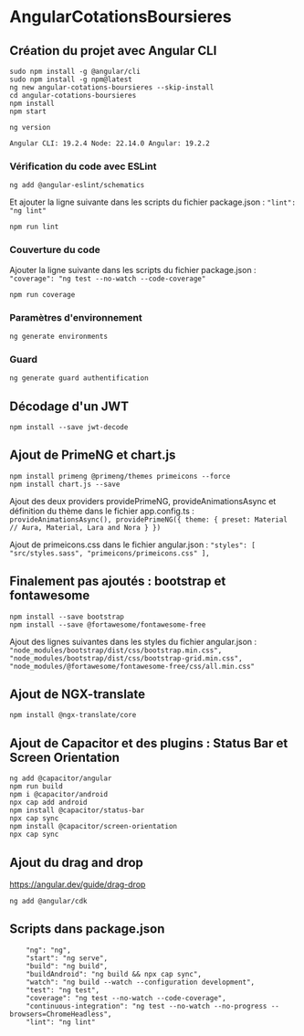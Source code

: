 # AngularCotationsBoursieres

## Création du projet avec Angular CLI
```
sudo npm install -g @angular/cli
sudo npm install -g npm@latest
ng new angular-cotations-boursieres --skip-install
cd angular-cotations-boursieres
npm install
npm start
```

```
ng version
```

`
Angular CLI: 19.2.4
Node: 22.14.0
Angular: 19.2.2
`

### Vérification du code avec ESLint
```
ng add @angular-eslint/schematics
```

Et ajouter la ligne suivante dans les scripts du fichier package.json :
`
"lint": "ng lint"
`

```
npm run lint
```

### Couverture du code
Ajouter la ligne suivante dans les scripts du fichier package.json :
`
"coverage": "ng test --no-watch --code-coverage"
`

```
npm run coverage
```

### Paramètres d'environnement
```
ng generate environments
```

### Guard
```
ng generate guard authentification
```

## Décodage d'un JWT
```
npm install --save jwt-decode
```

## Ajout de PrimeNG et chart.js
```
npm install primeng @primeng/themes primeicons --force
npm install chart.js --save
```

Ajout des deux providers providePrimeNG, provideAnimationsAsync et définition du thème dans le fichier app.config.ts :
`
    provideAnimationsAsync(),
    providePrimeNG({
      theme: {
        preset: Material // Aura, Material, Lara and Nora
      }
    })
`

Ajout de primeicons.css dans le fichier angular.json :
`
            "styles": [
              "src/styles.sass",
              "primeicons/primeicons.css"
            ],
`

## Finalement pas ajoutés : bootstrap et fontawesome
```
npm install --save bootstrap
npm install --save @fortawesome/fontawesome-free
```

Ajout des lignes suivantes dans les styles du fichier angular.json :
`
"node_modules/bootstrap/dist/css/bootstrap.min.css",
"node_modules/bootstrap/dist/css/bootstrap-grid.min.css",
"node_modules/@fortawesome/fontawesome-free/css/all.min.css"
`

## Ajout de NGX-translate
```
npm install @ngx-translate/core
```

## Ajout de Capacitor et des plugins : Status Bar et Screen Orientation
```
ng add @capacitor/angular
npm run build
npm i @capacitor/android
npx cap add android
npm install @capacitor/status-bar
npx cap sync
npm install @capacitor/screen-orientation
npx cap sync
```

## Ajout du drag and drop
https://angular.dev/guide/drag-drop
```
ng add @angular/cdk
```

## Scripts dans package.json
```
    "ng": "ng",
    "start": "ng serve",
    "build": "ng build",
    "buildAndroid": "ng build && npx cap sync",
    "watch": "ng build --watch --configuration development",
    "test": "ng test",
    "coverage": "ng test --no-watch --code-coverage",
    "continuous-integration": "ng test --no-watch --no-progress --browsers=ChromeHeadless",
    "lint": "ng lint"
```
